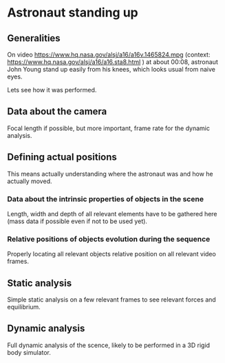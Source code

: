 # Astronaut standing up

## Generalities
On video https://www.hq.nasa.gov/alsj/a16/a16v.1465824.mpg (context: https://www.hq.nasa.gov/alsj/a16/a16.sta8.html ) at about 00:08, astronaut John Young stand up easily from his knees, which looks usual from naive eyes.

Lets see how it was performed.

## Data about the camera
Focal length if possible, but more important, frame rate for the dynamic analysis.

## Defining actual positions
This means actually understanding where the astronaut was and how he actually moved.

### Data about the intrinsic properties of objects in the scene
Length, width and depth of all relevant elements have to be gathered here (mass data if possible even if not to be used yet).

### Relative positions of objects evolution during the sequence
Properly locating all relevant objects relative position on all relevant video frames.

## Static analysis
Simple static analysis on a few relevant frames to see relevant forces and equilibrium.

## Dynamic analysis
Full dynamic analysis of the scence, likely to be performed in a 3D rigid body simulator.
